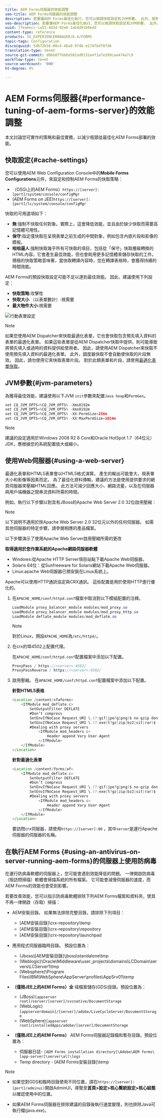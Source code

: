 ```yaml
---
title: AEM Forms伺服器的效能調整
seo-title: AEM Forms伺服器的效能調整
description: 若要讓AEM Forms最佳化執行，您可以微調快取設定和JVM參數。 此外，使用網頁伺服器可增強AEM Forms部署的效能。
seo-description: 若要讓AEM Forms最佳化執行，您可以微調快取設定和JVM參數。 此外，使用網頁伺服器可增強AEM Forms部署的效能。
uuid: 77eaeecc-ca52-4d3d-92e6-1ab4d91b9edd
content-type: reference
products: SG_EXPERIENCEMANAGER/6.4/FORMS
topic-tags: Configuration
discoiquuid: 5d672b56-00c4-46a0-974b-e174fbdf07d6
translation-type: tm+mt
source-git-commit: d0bb877bb6a502ad0131e4f1a7e399caa474a7c9
workflow-type: tm+mt
source-wordcount: '900'
ht-degree: 0%

---
```



# AEM Forms伺服器{#performance-tuning-of-aem-forms-server}的效能調整

本文討論您可實作的策略和最佳實務，以減少瓶頸並最佳化AEM Forms部署的效能。

## 快取設定{#cache-settings}

您可以使用AEM Web Configuration Console中的&#x200B;**Mobile Forms Configurations**&#x200B;元件，來設定和控制AEM Forms的快取策略：

* （OSGi上的AEM Forms）`https://[server]:[port]/system/console/configMgr`
* (AEM Forms on JEE)`https://[server]:[port]/lc/system/console/configMgr`

快取的可用選項如下：

* **無**:強制不快取任何對象。實際上，這會降低效能，並且由於缺少快取而需要高記憶體可用性。
* **保守**:指定僅快取在呈現表單之前生成的中間對象，例如包含內嵌片段和影像的模板。
* **咄咄逼人**:強制快取幾乎所有可快取的項目，包括從「保守」快取層級轉換的HTML內容。它會產生最佳效能，但也會耗用更多記憶體來儲存快取的工件。 積極的快取策略意味著，當快取轉譯內容時，您在轉譯表格時，會獲得持續的時間效能。

AEM Forms的預設快取設定可能不足以達到最佳效能。 因此，建議使用下列設定：

* **快取策略**:攻擊性
* **快取大小** （以表單數計）:視需要
* **最大物件大小**:視需要

![行動表單設定](assets/snap.png)

>[!NOTE]
>
>如果您使用AEM Dispatcher來快取最適化表單，它也會快取包含預先填入資料的表單的最適化表單。 如果這些表單是從AEM Dispatcher快取中提供，則可能導致將預先填入或過時的資料提供給使用者。 因此，請使用AEM Dispatcher來快取不使用預先填入資料的最適化表單。 此外，調度器快取不會自動使快取的片段無效。 因此，請勿使用它來快取表單片段。 對於此類表單和片段，請使用[最適化表單快取](/help/forms/using/configure-adaptive-forms-cache.md)。

## JVM參數{#jvm-parameters}

為獲得最佳效能，建議使用以下JVM `init`參數來配置`Java heap`和`PermGen`。

```java
set CQ_JVM_OPTS=%CQ_JVM_OPTS% -Xms8192m
set CQ_JVM_OPTS=%CQ_JVM_OPTS% -Xmx8192m
set CQ_JVM_OPTS=%CQ_JVM_OPTS% -XX:PermSize=256m
set CQ_JVM_OPTS=%CQ_JVM_OPTS% -XX:MaxPermSize=1024m
```

>[!NOTE]
>
>建議的設定適用於Windows 2008 R2 8 Core和Oracle HotSpot 1.7（64位元）JDK，應根據您的系統配置放大或縮小。

## 使用Web伺服器{#using-a-web-server}

最適化表單和HTML5表單會以HTML5格式演算。 產生的輸出可能會大，視表單大小和影像等因素而定。 為了最佳化資料傳輸，建議的方法是使用提供要求的網頁伺服器來壓縮HTML回應。 此方法可減少回應大小、網路流量，以及在伺服器與用戶端機器之間串流資料所需的時間。

例如，執行以下步驟以對具有JBoss的Apache Web Server 2.0 32位啟用壓縮：

>[!NOTE]
>
>以下說明不適用於除Apache Web Server 2.0 32位元以外的任何伺服器。 如需其他伺服器的特定步驟，請參閱相應的產品檔案。

以下步驟演示了使用Apache Web Server啟用壓縮所需的更改

**取得適用於您作業系統的Apache網路伺服器軟體**

* Windows:從Apache HTTP Server項目站點下載Apache Web伺服器。
* Solaris 64位：從Sunfreeware for Solaris網站下載Apache Web伺服器。
* Linux:apache Web伺服器已預安裝在Linux系統上。

Apache可以使用HTTP通訊協定與CRX通訊。 這些配置是用於使用HTTP進行優化的。

1. 在`APACHE_HOME/conf/httpd.conf`檔案中取消對以下模組配置的注釋。

   ```java
   LoadModule proxy_balancer_module modules/mod_proxy.so
   LoadModule proxy_balancer_module modules/mod_proxy_http.so
   LoadModule deflate_module modules/mod_deflate.so
   ```

   >[!NOTE]
   >
   >對於Linux，預設`APACHE_HOME`為`/etc/httpd/`。

1. 在crx的埠4502上配置代理。

   在`APACHE_HOME/conf/httpd.conf`配置檔案中添加以下配置。

   ```java
   ProxyPass / https://<server>:4502/
   ProxyPassReverse / https://<server>:4502/
   ```

1. 啟用壓縮。 在`APACHE_HOME/conf/httpd.conf`配置檔案中添加以下配置。

   **針對HTML5表格**

   ```java
   <Location /content/xfaforms>
       <IfModule mod_deflate.c>
           SetOutputFilter DEFLATE
           #Don’t compress
           SetEnvIfNoCase Request_URI \.(?:gif|jpe?g|png)$ no-gzip dont-vary
           SetEnvIfNoCase Request_URI \.(?:exe|t?gz|zip|bz2|sit|rar)$ no-gzip dont-vary
           #Dealing with proxy servers
               <IfModule mod_headers.c>
                   Header append Vary User-Agent
               </IfModule>
       </IfModule>
   </Location>
   ```

   **針對最適化表單**

   ```java
   <Location /content/forms/af>
       <IfModule mod_deflate.c>
           SetOutputFilter DEFLATE
           #Don’t compress
           SetEnvIfNoCase Request_URI \.(?:gif|jpe?g|png)$ no-gzip dont-vary
           SetEnvIfNoCase Request_URI \.(?:exe|t?gz|zip|bz2|sit|rar)$ no-gzip dont-vary
           #Dealing with proxy servers
               <IfModule mod_headers.c>
                   Header append Vary User-Agent
               </IfModule>
       </IfModule>
   </Location>
   ```

   要訪問crx伺服器，請使用`https://[server]:80` ，其中`server`是運行Apache伺服器的伺服器的名稱。

## 在執行AEM Forms {#using-an-antivirus-on-server-running-aem-forms}的伺服器上使用防病毒

在運行防病毒軟體的伺服器上，您可能會遇到效能降低的問題。 一律開啟防病毒（按訪問掃描）軟體會掃描系統的所有檔案。 它可能會減慢伺服器的速度，而AEM Forms的效能也會受到影響。

若要改善效能，您可以指示防病毒軟體排除下列AEM Forms檔案和資料夾，使其不再一律開啟（存取）掃描：

* AEM安裝目錄。 如果無法排除完整目錄，請排除下列項目：

   * [AEM安裝目錄]\crx-repository\temp
   * [AEM安裝目錄]\crx-repository\repository
   * [AEM安裝目錄]\crx-repository\launchpad

* 應用程式伺服器臨時目錄。 預設位置為：

   * (Jboss)[AEM安裝目錄]\jboss\standalone\tmp
   * (Weblogic)\Oracle\Middleware\user_projects\domains\LCDomain\servers\LCServer1\tmp
   * (Websphere)\Program Files\IBM\WebSphere\AppServer\profiles\AppSrv01\temp

* **（僅限JEE上的AEM Forms）全** 域檔案儲存(GDS)目錄。預設位置為：

   * (JBoss)`[appserver root]/server/[server]/svcnative/DocumentStorage`
   * (WebLogic)`[appserverdomain]/[server]/adobe/LiveCycleServer/DocumentStorage`
   * (WebSphere)`[appserver root]/installedApps/adobe/[server]/DocumentStorage`

* **（僅限JEE上的AEM Forms）** AEM Forms伺服器記錄檔和暫存目錄。預設位置為：

   * 伺服器日誌- `[AEM Forms installation directory]\Adobe\AEM forms\[app-server]\server\all\logs`
   * Temp directory - [AEM Forms安裝目錄]\temp

>[!NOTE]
>
>* 如果您對GDS和臨時目錄使用不同位置，請在`https://[server]:[port]/adminui)`開啟AdminUI，導覽至&#x200B;**首頁>設定>核心繫統設定>核心組態**&#x200B;以確認使用中的位置。

* 如果AEM Forms伺服器在排除建議的目錄後執行速度變慢，則也排除Java可執行檔(java.exe)。



